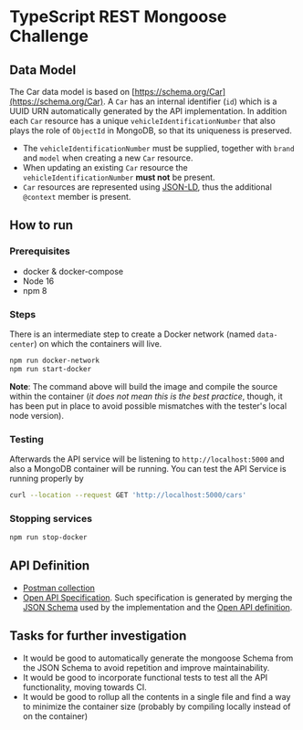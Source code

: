 # TypeScript REST Mongoose Challenge

## Data Model

The Car data model is based on [https://schema.org/Car](https://schema.org/Car). A `Car` has an internal identifier (`id`) which is a UUID URN automatically generated by the API implementation. In addition each `Car` resource has a unique `vehicleIdentificationNumber` that also plays the role of `ObjectId` in MongoDB, so that its uniqueness is preserved. 

* The `vehicleIdentificationNumber` must be supplied, together with `brand` and `model` when creating a new `Car` resource. 
* When updating an existing `Car` resource the `vehicleIdentificationNumber` **must not** be present. 
* `Car` resources are represented using [JSON-LD](https://developers.google.com/search/docs/appearance/structured-data/intro-structured-data), thus the additional `@context` member is present. 

## How to run

### Prerequisites

* docker & docker-compose
* Node 16
* npm 8

### Steps

There is an intermediate step to create a Docker network (named `data-center`) on which the containers will live. 

```sh
npm run docker-network
npm run start-docker
```

**Note**: The command above will build the image and compile the source within the container (*it does not mean this is the best practice*, though, it has been put in place to avoid possible mismatches with the tester's local node version). 

### Testing

Afterwards the API service will be listening to `http://localhost:5000` and also a MongoDB container will be running. You can test the API Service is running properly by

```sh
curl --location --request GET 'http://localhost:5000/cars'
```

### Stopping services

```sh
npm run stop-docker
```

## API Definition

* [Postman collection](./spec/Cognigy.postman_collection.json)
* [Open API Specification](https://app.swaggerhub.com/apis-docs/jmcanterafonseca/car-rest_api/1.0.0). Such specification is generated by merging the [JSON Schema](./src/JSON-Schema/car-schema.json) used by the implementation and the [Open API definition](./spec/api-spec.json).

## Tasks for further investigation

* It would be good to automatically generate the mongoose Schema from the JSON Schema to avoid repetition and improve maintainability.
* It would be good to incorporate functional tests to test all the API functionality, moving towards CI.
* It would be good to rollup all the contents in a single file and find a way to minimize the container size (probably by compiling locally instead of on the container)
